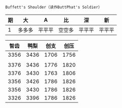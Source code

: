 `Buffett's Shoulder（读作ButtPhat's Soldier）`

期|大|A|比|深|新|
---|---|---|---|---|---
1|多多多|平平平|空空多|平平平|平平平

智齿|鸭梨|创支|创压
---|---|---|---
3356|3436|1706|1756
 | | | 
3376|3436|1776|1820
3376|3430|1763|1806
3356|3426|1786|1826
3356|3430|1786|1826
3326|3396|1786|1826

